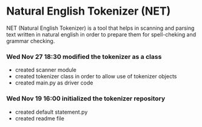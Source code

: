 # Natural English Tokenizer (NET)

NET (Natural English Tokenizer) is a tool that helps in scanning and parsing text written in natural english in order to prepare them for spell-cheking and grammar checking.

### Wed Nov 27 18:30 modified the tokenizer as a class
 - created scanner module
 - created tokenizer class in order to allow use of tokenizer objects
 - created main.py as driver code 
 
### Wed Nov 19 16:00 initialized the tokenizer repository
 - created default statement.py 
 - created readme file